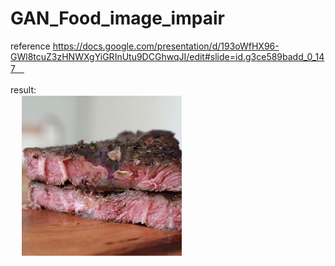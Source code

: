 # GAN_Food_image_impair

reference
https://docs.google.com/presentation/d/193oWfHX96-GWl8tcuZ3zHNWXgYiGRInUtu9DCGhwqJI/edit#slide=id.g3ce589badd_0_147　<br />

result:　<br />　
![image](https://github.com/pdway53/GAN_Food_image_impair/blob/master/2018-pixnet-hackathon/result/steak2.png)
